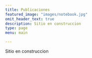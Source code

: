 ```yaml
---
title: Publicaciones
featured_image: "images/notebook.jpg"
omit_header_text: true
description: Sitio en construccion
type: page
menu: main

---
```

Sitio en construccion